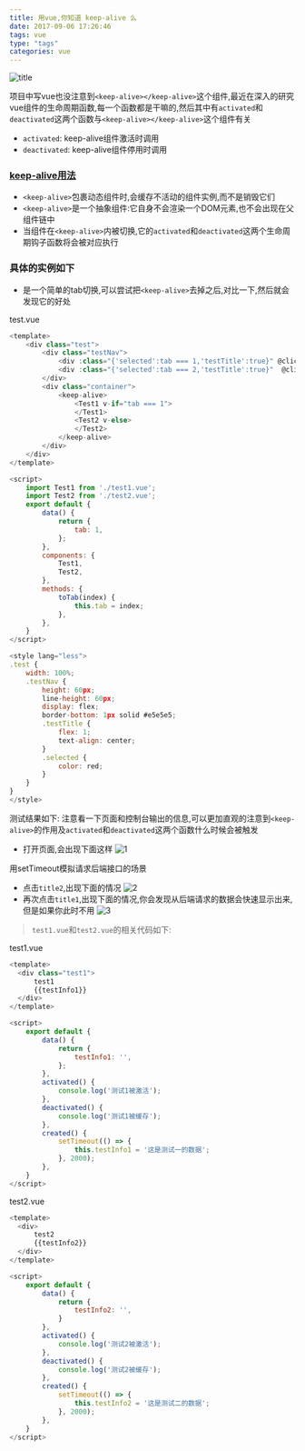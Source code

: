 ```yaml
---
title: 用vue,你知道 keep-alive 么
date: 2017-09-06 17:26:46
tags: vue
type: "tags"
categories: vue
---
```


![title](http://oo4xdz5i0.bkt.clouddn.com/keep-alive.jpg)
<!--more-->

项目中写vue也没注意到`<keep-alive></keep-alive>`这个组件,最近在深入的研究vue组件的生命周期函数,每一个函数都是干嘛的,然后其中有`activated`和`deactivated`这两个函数与`<keep-alive></keep-alive>`这个组件有关
- `activated`: keep-alive组件激活时调用
- `deactivated`: keep-alive组件停用时调用
### [keep-alive用法](https://cn.vuejs.org/v2/api/?#keep-alive)
- `<keep-alive>`包裹动态组件时,会缓存不活动的组件实例,而不是销毁它们
- `<keep-alive>`是一个抽象组件:它自身不会渲染一个DOM元素,也不会出现在父组件链中
- 当组件在`<keep-alive>`内被切换,它的`activated`和`deactivated`这两个生命周期钩子函数将会被对应执行
### 具体的实例如下
- 是一个简单的tab切换,可以尝试把`<keep-alive>`去掉之后,对比一下,然后就会发现它的好处

test.vue
```js
<template>
    <div class="test">
        <div class="testNav">
            <div :class="{'selected':tab === 1,'testTitle':true}" @click="toTab(1)">标题一</div>
            <div :class="{'selected':tab === 2,'testTitle':true}"  @click="toTab(2)">标题二</div>
        </div>
        <div class="container">
            <keep-alive>
                <Test1 v-if="tab === 1">
                </Test1>
                <Test2 v-else>
                </Test2>
            </keep-alive>
        </div>
    </div>
</template>

<script>
    import Test1 from './test1.vue';
    import Test2 from './test2.vue';
    export default {
        data() {
            return {
                tab: 1,
            };
        },
        components: {
            Test1,
            Test2,
        },
        methods: {
            toTab(index) {
                this.tab = index;
            },
        },
    }
</script>

<style lang="less">
.test {
    width: 100%;
    .testNav {
        height: 60px;
        line-height: 60px;
        display: flex;
        border-bottom: 1px solid #e5e5e5;
        .testTitle {
            flex: 1;
            text-align: center;
        }
        .selected {
            color: red;
        }
    }
}
</style>
```
测试结果如下:
注意看一下页面和控制台输出的信息,可以更加直观的注意到`<keep-alive>`的作用及`activated`和`deactivated`这两个函数什么时候会被触发
- 打开页面,会出现下面这样
![1](http://oo4xdz5i0.bkt.clouddn.com/keep-alive1.png)

用setTimeout模拟请求后端接口的场景

- 点击`title2`,出现下面的情况
![2](http://oo4xdz5i0.bkt.clouddn.com/keep-alive2.png)
- 再次点击`title1`,出现下面的情况,你会发现从后端请求的数据会快速显示出来,但是如果你此时不用
![3](http://oo4xdz5i0.bkt.clouddn.com/keep-alive3.png)

> `test1.vue`和`test2.vue`的相关代码如下:

test1.vue
```js
<template>
  <div class="test1">
      test1
      {{testInfo1}}
  </div>
</template>

<script>
    export default {
        data() {
            return {
                testInfo1: '',
            };
        },
        activated() {
            console.log('测试1被激活');
        },
        deactivated() {
            console.log('测试1被缓存');
        },
        created() {
            setTimeout(() => {
                this.testInfo1 = '这是测试一的数据';
            }, 2000);
        },
    }
</script>

```
test2.vue
```js
<template>
  <div>
      test2
      {{testInfo2}}
  </div>
</template>

<script>
    export default {
        data() {
            return {
                testInfo2: '',
            }
        },  
        activated() {
            console.log('测试2被激活');
        },
        deactivated() {
            console.log('测试2被缓存');
        },
        created() {
            setTimeout(() => {
                this.testInfo2 = '这是测试二的数据';
            }, 2000);
        },
    }
</script>
```
